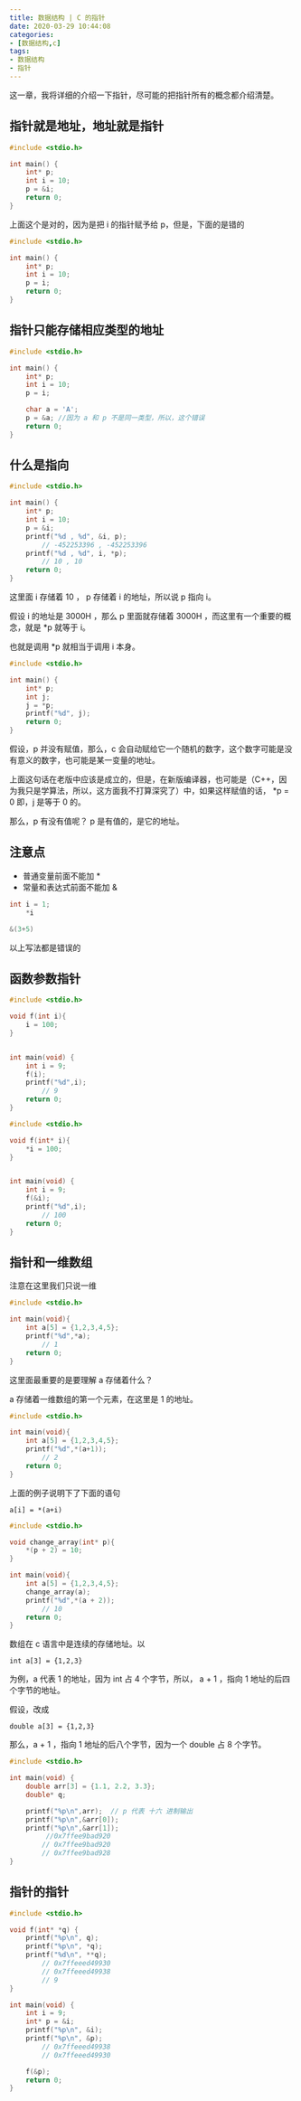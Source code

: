 ```yaml
---
title: 数据结构 | C 的指针
date: 2020-03-29 10:44:08
categories:
- [数据结构,c]
tags:
- 数据结构
- 指针
---
```

这一章，我将详细的介绍一下指针，尽可能的把指针所有的概念都介绍清楚。

<!-- more -->

## 指针就是地址，地址就是指针

```c
#include <stdio.h>

int main() {
    int* p;
    int i = 10;
    p = &i;
    return 0;
}
```

上面这个是对的，因为是把 i 的指针赋予给 p，但是，下面的是错的

```c
#include <stdio.h>

int main() {
    int* p;
    int i = 10;
    p = i;
    return 0;
}
```

## 指针只能存储相应类型的地址

```c
#include <stdio.h>

int main() {
    int* p;
    int i = 10;
    p = i;

    char a = 'A';
    p = &a; //因为 a 和 p 不是同一类型，所以，这个错误
    return 0;
}
```

## 什么是指向

```c
#include <stdio.h>

int main() {
    int* p;
    int i = 10;
    p = &i;
    printf("%d , %d", &i, p);
    	// -452253396 , -452253396
    printf("%d , %d", i, *p);
		// 10 , 10
    return 0;
}
```

这里面 i 存储着 10 ， p 存储着 i 的地址，所以说 p 指向 i。

假设 i 的地址是 3000H ，那么 p 里面就存储着 3000H ，而这里有一个重要的概念，就是 \*p 就等于 i。

也就是调用 \*p 就相当于调用 i 本身。 

```c
#include <stdio.h>

int main() {
    int* p;
    int j;
    j = *p;
    printf("%d", j);
    return 0;
}
```

假设，p 并没有赋值，那么，c 会自动赋给它一个随机的数字，这个数字可能是没有意义的数字，也可能是某一变量的地址。

上面这句话在老版中应该是成立的，但是，在新版编译器，也可能是（C++，因为我只是学算法，所以，这方面我不打算深究了）中，如果这样赋值的话， \*p = 0 即，j 是等于 0 的。

那么，p 有没有值呢？ p 是有值的，是它的地址。

## 注意点

- 普通变量前面不能加 \*
- 常量和表达式前面不能加 &

```c
int i = 1;
	*i

&(3+5)
```

以上写法都是错误的

## 函数参数指针

```c
#include <stdio.h>

void f(int i){
    i = 100;
}


int main(void) {
    int i = 9;
    f(i);
    printf("%d",i);
    	// 9
    return 0;
}
```

```c
#include <stdio.h>

void f(int* i){
    *i = 100;
}


int main(void) {
    int i = 9;
    f(&i);
    printf("%d",i);
    	// 100
    return 0;
}
```

## 指针和一维数组

注意在这里我们只说一维

```c
#include <stdio.h>

int main(void){
    int a[5] = {1,2,3,4,5};
    printf("%d",*a);
    	// 1
    return 0;
}
```

这里面最重要的是要理解 a 存储着什么？

a 存储着一维数组的第一个元素，在这里是 1 的地址。

```c
#include <stdio.h>

int main(void){
    int a[5] = {1,2,3,4,5};
    printf("%d",*(a+1));
    	// 2
    return 0;
}
```

上面的例子说明下了下面的语句

	a[i] = *(a+i)

```c
#include <stdio.h>

void change_array(int* p){
    *(p + 2) = 10;
}

int main(void){
    int a[5] = {1,2,3,4,5};
    change_array(a);
    printf("%d",*(a + 2));
    	// 10
    return 0;
}
```

数组在 c 语言中是连续的存储地址。以 
	
	int a[3] = {1,2,3}

为例，a 代表 1 的地址，因为 int 占 4 个字节，所以， a + 1 ，指向 1 地址的后四个字节的地址。

假设，改成

	double a[3] = {1,2,3}

那么，a + 1 ，指向 1 地址的后八个字节，因为一个 double 占 8 个字节。

```c
#include <stdio.h>

int main(void) {
    double arr[3] = {1.1, 2.2, 3.3};
    double* q;

    printf("%p\n",arr);  // p 代表 十六 进制输出
    printf("%p\n",&arr[0]);
    printf("%p\n",&arr[1]);
  		 //0x7ffee9bad920
		// 0x7ffee9bad920
		// 0x7ffee9bad928
}
```

## 指针的指针

```c
#include <stdio.h>

void f(int* *q) {
    printf("%p\n", q);
    printf("%p\n", *q);
    printf("%d\n", **q);
		// 0x7ffeeed49930
		// 0x7ffeeed49938
		// 9
}

int main(void) {
    int i = 9;
    int* p = &i;
    printf("%p\n", &i);
    printf("%p\n", &p);
    	// 0x7ffeeed49938
		// 0x7ffeeed49930

    f(&p);
    return 0;
}
```